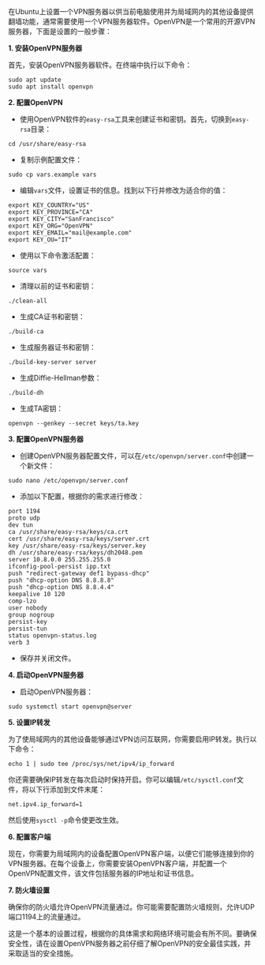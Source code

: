 在Ubuntu上设置一个VPN服务器以供当前电脑使用并为局域网内的其他设备提供翻墙功能，通常需要使用一个VPN服务器软件。OpenVPN是一个常用的开源VPN服务器，下面是设置的一般步骤：

**1. 安装OpenVPN服务器**

首先，安装OpenVPN服务器软件。在终端中执行以下命令：

```
sudo apt update
sudo apt install openvpn
```

**2. 配置OpenVPN**

- 使用OpenVPN软件的`easy-rsa`工具来创建证书和密钥。首先，切换到`easy-rsa`目录：

```
cd /usr/share/easy-rsa
```

- 复制示例配置文件：

```
sudo cp vars.example vars
```

- 编辑`vars`文件，设置证书的信息。找到以下行并修改为适合你的值：

```
export KEY_COUNTRY="US"
export KEY_PROVINCE="CA"
export KEY_CITY="SanFrancisco"
export KEY_ORG="OpenVPN"
export KEY_EMAIL="mail@example.com"
export KEY_OU="IT"
```

- 使用以下命令激活配置：

```
source vars
```

- 清理以前的证书和密钥：

```
./clean-all
```

- 生成CA证书和密钥：

```
./build-ca
```

- 生成服务器证书和密钥：

```
./build-key-server server
```

- 生成Diffie-Hellman参数：

```
./build-dh
```

- 生成TA密钥：

```
openvpn --genkey --secret keys/ta.key
```

**3. 配置OpenVPN服务器**

- 创建OpenVPN服务器配置文件，可以在`/etc/openvpn/server.conf`中创建一个新文件：

```
sudo nano /etc/openvpn/server.conf
```

- 添加以下配置，根据你的需求进行修改：

```shell
port 1194
proto udp
dev tun
ca /usr/share/easy-rsa/keys/ca.crt
cert /usr/share/easy-rsa/keys/server.crt
key /usr/share/easy-rsa/keys/server.key
dh /usr/share/easy-rsa/keys/dh2048.pem
server 10.8.0.0 255.255.255.0
ifconfig-pool-persist ipp.txt
push "redirect-gateway def1 bypass-dhcp"
push "dhcp-option DNS 8.8.8.8"
push "dhcp-option DNS 8.8.4.4"
keepalive 10 120
comp-lzo
user nobody
group nogroup
persist-key
persist-tun
status openvpn-status.log
verb 3
```

- 保存并关闭文件。

**4. 启动OpenVPN服务器**

- 启动OpenVPN服务器：

```
sudo systemctl start openvpn@server
```

**5. 设置IP转发**

为了使局域网内的其他设备能够通过VPN访问互联网，你需要启用IP转发。执行以下命令：

```
echo 1 | sudo tee /proc/sys/net/ipv4/ip_forward
```

你还需要确保IP转发在每次启动时保持开启。你可以编辑`/etc/sysctl.conf`文件，将以下行添加到文件末尾：

```
net.ipv4.ip_forward=1
```

然后使用`sysctl -p`命令使更改生效。

**6. 配置客户端**

现在，你需要为局域网内的设备配置OpenVPN客户端，以便它们能够连接到你的VPN服务器。在每个设备上，你需要安装OpenVPN客户端，并配置一个OpenVPN配置文件，该文件包括服务器的IP地址和证书信息。

**7. 防火墙设置**

确保你的防火墙允许OpenVPN流量通过。你可能需要配置防火墙规则，允许UDP端口1194上的流量通过。

这是一个基本的设置过程，根据你的具体需求和网络环境可能会有所不同。要确保安全性，请在设置OpenVPN服务器之前仔细了解OpenVPN的安全最佳实践，并采取适当的安全措施。

